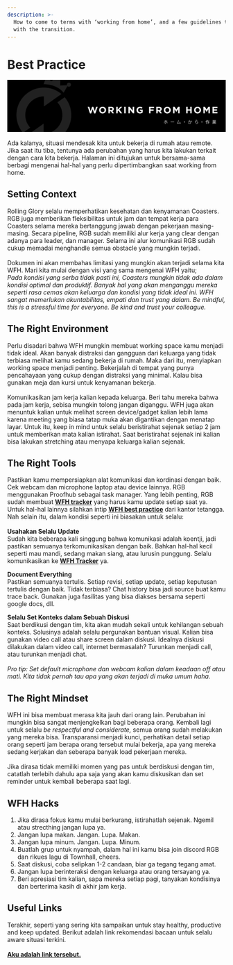 ```yaml
---
description: >-
  How to come to terms with ‘working from home’, and a few guidelines to help
  with the transition.
---
```


# Best Practice

![](../.gitbook/assets/masterdesign-67.png)

Ada kalanya, situasi mendesak kita untuk bekerja di rumah atau remote. Jika saat itu tiba, tentunya ada perubahan yang harus kita lakukan terkait dengan cara kita bekerja. Halaman ini ditujukan untuk bersama-sama berbagi mengenai hal-hal yang perlu dipertimbangkan saat working from home.

## Setting Context

Rolling Glory selalu memperhatikan kesehatan dan kenyamanan Coasters. RGB juga memberikan fleksibilitas untuk jam dan tempat kerja para Coasters selama mereka bertanggung jawab dengan pekerjaan masing-masing. Secara pipeline, RGB sudah memiliki alur kerja yang clear dengan adanya para leader,  dan manager. Selama ini alur komunikasi RGB sudah cukup memadai menghandle semua obstacle yang mungkin terjadi. \
\
Dokumen ini akan membahas limitasi yang mungkin akan terjadi selama kita WFH. Mari kita mulai dengan visi yang sama mengenai WFH yaitu; \
_Pada kondisi yang serba tidak pasti ini, Coasters mungkin tidak ada dalam kondisi optimal dan produktif. Banyak hal yang akan menganggu mereka seperti rasa cemas akan keluarga dan kondisi yang tidak ideal ini. WFH sangat memerlukan akuntabilitas, empati dan trust yang dalam. Be mindful, this is a stressful time for everyone. Be kind and trust your colleague._

## The Right Environment

Perlu disadari bahwa WFH mungkin membuat working space kamu menjadi tidak ideal. Akan banyak distraksi dan gangguan dari keluarga yang tidak terbiasa melihat kamu sedang bekerja di rumah. Maka dari itu, menyiapkan working space menjadi penting. Bekerjalah di tempat yang punya pencahayaan yang cukup dengan distraksi yang minimal. Kalau bisa gunakan meja dan kursi untuk kenyamanan bekerja. \
\
Komunikasikan jam kerja kalian kepada keluarga. Beri tahu mereka bahwa pada jam kerja, sebisa mungkin tolong jangan diganggu. WFH juga akan menuntuk kalian untuk melihat screen device/gadget kalian lebih lama karena meeting yang biasa tatap muka akan digantikan dengan menatap layar. Untuk itu, keep in mind untuk selalu beristirahat sejenak setiap 2 jam untuk memberikan mata kalian istirahat. Saat beristirahat sejenak ini kalian bisa lakukan stretching atau menyapa keluarga kalian sejenak.

## The Right Tools

Pastikan kamu mempersiapkan alat komunikasi dan kordinasi dengan baik. Cek webcam dan microphone laptop atau device lainnya. RGB menggunakan Proofhub sebagai task manager. Yang lebih penting, RGB sudah membuat [**WFH tracker**](https://docs.google.com/spreadsheets/d/1XyLhBMTfNgZSVWXGVxKEnrI5OwOTKInjL7qiaaKH4JU/edit#gid=0) yang harus kamu update setiap saat ya. Untuk hal-hal lainnya silahkan intip [**WFH best practice**](https://docs.google.com/document/d/1TPAKV-AowBpODVul5cL73mKN5caN6RQf0wvV\_6O5Ees/edit) dari kantor tetangga. Nah selain itu, dalam kondisi seperti ini biasakan untuk selalu:\
\
**Usahakan Selalu Update**\
Sudah kita beberapa kali singgung bahwa komunikasi adalah koentji, jadi pastikan semuanya terkomunikasikan dengan baik. Bahkan hal-hal kecil seperti mau mandi, sedang makan siang, atau lurusin punggung. Selalu komunikasikan ke [**WFH Tracker**](https://docs.google.com/spreadsheets/d/1XyLhBMTfNgZSVWXGVxKEnrI5OwOTKInjL7qiaaKH4JU/edit#gid=0) ya.

**Document Everything**\
Pastikan semuanya tertulis. Setiap revisi, setiap update, setiap keputusan tertulis dengan baik. Tidak terbiasa? Chat history bisa jadi source buat kamu trace back. Gunakan juga fasilitas yang bisa diakses bersama seperti google docs, dll.

**Selalu Set Konteks dalam Sebuah Diskusi**\
Saat berdikusi dengan tim, kita akan mudah sekali untuk kehilangan sebuah konteks. Solusinya adalah selalu pergunakan bantuan visual. Kalian bisa gunakan video call atau share screen dalam diskusi. Idealnya diskusi dilakukan dalam video call, internet bermasalah? Turunkan menjadi call, atau turunkan menjadi chat.\
\
_Pro tip: Set default microphone dan webcam kalian dalam keadaan off atau mati. Kita tidak pernah tau apa yang akan terjadi di muka umum haha._

## The Right Mindset

WFH ini bisa membuat merasa kita jauh dari orang lain. Perubahan ini mungkin bisa sangat menjengkelkan bagi beberapa orang. Kembali lagi untuk selalu _be respectful and considerate,_ semua orang sudah melakukan yang mereka bisa. Transparansi menjadi kunci, perhatikan detail setiap orang seperti jam berapa orang tersebut mulai bekerja, apa yang mereka sedang kerjakan dan seberapa banyak load pekerjaan mereka. \
\
Jika dirasa tidak memiliki momen yang pas untuk berdiskusi dengan tim, catatlah terlebih dahulu apa saja yang akan kamu diskusikan dan set reminder untuk kembali beberapa saat lagi.

## WFH Hacks

1. Jika dirasa fokus kamu mulai berkurang, istirahatlah sejenak. Ngemil atau strecthing jangan lupa ya.
2. Jangan lupa makan. Jangan. Lupa. Makan.
3. Jangan lupa minum. Jangan. Lupa. Minum.
4. Buatlah grup untuk nyampah, dalam hal ini kamu bisa join discord RGB dan rikues lagu di Townhall, cheers.
5. Saat diskusi, coba selipkan 1-2 candaan, biar ga tegang tegang amat.
6. Jangan lupa berinteraksi dengan keluarga atau orang tersayang ya.
7. Beri apresiasi tim kalian, sapa mereka setiap pagi, tanyakan kondisinya dan berterima kasih di akhir jam kerja.

## Useful Links

Terakhir, seperti yang sering kita sampaikan untuk stay healthy, productive and keep updated. Berikut adalah link rekomendasi bacaan untuk selalu aware situasi terkini.\
\
[**Aku adalah link tersebut.**](https://drive.google.com/drive/u/1/folders/1MiYe4G8aq2Q-TSYxjNFZ3z0GuadJ2yIz)

